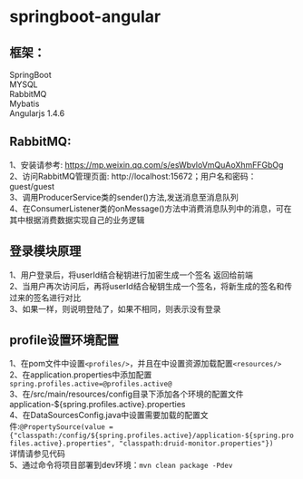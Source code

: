 # springboot-angular

## 框架：  
SpringBoot  
MYSQL  
RabbitMQ   
Mybatis  
Angularjs 1.4.6  

## RabbitMQ:  
1、安装请参考: https://mp.weixin.qq.com/s/esWbvloVmQuAoXhmFFGbOg   
2、访问RabbitMQ管理页面: http://localhost:15672；用户名和密码：guest/guest  
3、调用ProducerService类的sender()方法,发送消息至消息队列  
4、在ConsumerListener类的onMessage()方法中消费消息队列中的消息，可在其中根据消费数据实现自己的业务逻辑  


## 登录模块原理  
1、用户登录后，将userId结合秘钥进行加密生成一个签名 返回给前端  
2、当用户再次访问后，再将userId结合秘钥生成一个签名，将新生成的签名和传过来的签名进行对比  
3、如果一样，则说明登陆了，如果不相同，则表示没有登录  

## profile设置环境配置  
1、在pom文件中设置`<profiles/>`，并且在<build/>中设置资源加载配置`<resources/> `   
2、在application.properties中添加配置`spring.profiles.active=@profiles.active@`  
3、在/src/main/resources/config目录下添加各个环境的配置文件application-${spring.profiles.active}.properties  
4、在DataSourcesConfig.java中设置需要加载的配置文件:`@PropertySource(value = {"classpath:/config/${spring.profiles.active}/application-${spring.profiles.active}.properties", "classpath:druid-monitor.properties"})`  
  详情请参见代码  
5、通过命令将项目部署到dev环境：`mvn clean package -Pdev`  
